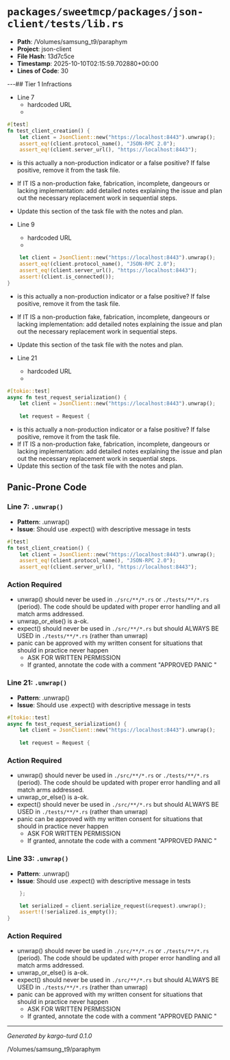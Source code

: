 # `packages/sweetmcp/packages/json-client/tests/lib.rs`

- **Path**: /Volumes/samsung_t9/paraphym
- **Project**: json-client
- **File Hash**: 13d7c5ce  
- **Timestamp**: 2025-10-10T02:15:59.702880+00:00  
- **Lines of Code**: 30

---## Tier 1 Infractions 


- Line 7
  - hardcoded URL
  - 

```rust
#[test]
fn test_client_creation() {
    let client = JsonClient::new("https://localhost:8443").unwrap();
    assert_eq!(client.protocol_name(), "JSON-RPC 2.0");
    assert_eq!(client.server_url(), "https://localhost:8443");
```

- is this actually a non-production indicator or a false positive? If false positive, remove it from the task file.
- If IT IS a non-production fake, fabrication, incomplete, dangeours or lacking implementation: add detailed notes explaining the issue and plan out the necessary replacement work in sequential steps. 
- Update this section of the task file with the notes and plan.


- Line 9
  - hardcoded URL
  - 

```rust
    let client = JsonClient::new("https://localhost:8443").unwrap();
    assert_eq!(client.protocol_name(), "JSON-RPC 2.0");
    assert_eq!(client.server_url(), "https://localhost:8443");
    assert!(client.is_connected());
}
```

- is this actually a non-production indicator or a false positive? If false positive, remove it from the task file.
- If IT IS a non-production fake, fabrication, incomplete, dangeours or lacking implementation: add detailed notes explaining the issue and plan out the necessary replacement work in sequential steps. 
- Update this section of the task file with the notes and plan.


- Line 21
  - hardcoded URL
  - 

```rust
#[tokio::test]
async fn test_request_serialization() {
    let client = JsonClient::new("https://localhost:8443").unwrap();
    
    let request = Request {
```

- is this actually a non-production indicator or a false positive? If false positive, remove it from the task file.
- If IT IS a non-production fake, fabrication, incomplete, dangeours or lacking implementation: add detailed notes explaining the issue and plan out the necessary replacement work in sequential steps. 
- Update this section of the task file with the notes and plan.

## Panic-Prone Code


### Line 7: `.unwrap()`

- **Pattern**: .unwrap()
- **Issue**: Should use .expect() with descriptive message in tests

```rust
#[test]
fn test_client_creation() {
    let client = JsonClient::new("https://localhost:8443").unwrap();
    assert_eq!(client.protocol_name(), "JSON-RPC 2.0");
    assert_eq!(client.server_url(), "https://localhost:8443");
```

### Action Required

- unwrap() should never be used in `./src/**/*.rs` or `./tests/**/*.rs` (period). The code should be updated with proper error handling and all match arms addressed.
- unwrap_or_else() is a-ok. 
- expect() should never be used in `./src/**/*.rs` but should ALWAYS BE USED in `./tests/**/*.rs` (rather than unwrap)
- panic can be approved with my written consent for situations that should in practice never happen  
  - ASK FOR WRITTEN PERMISSION
  - If granted, annotate the code with a comment "APPROVED PANIC "


### Line 21: `.unwrap()`

- **Pattern**: .unwrap()
- **Issue**: Should use .expect() with descriptive message in tests

```rust
#[tokio::test]
async fn test_request_serialization() {
    let client = JsonClient::new("https://localhost:8443").unwrap();
    
    let request = Request {
```

### Action Required

- unwrap() should never be used in `./src/**/*.rs` or `./tests/**/*.rs` (period). The code should be updated with proper error handling and all match arms addressed.
- unwrap_or_else() is a-ok. 
- expect() should never be used in `./src/**/*.rs` but should ALWAYS BE USED in `./tests/**/*.rs` (rather than unwrap)
- panic can be approved with my written consent for situations that should in practice never happen  
  - ASK FOR WRITTEN PERMISSION
  - If granted, annotate the code with a comment "APPROVED PANIC "


### Line 33: `.unwrap()`

- **Pattern**: .unwrap()
- **Issue**: Should use .expect() with descriptive message in tests

```rust
    };

    let serialized = client.serialize_request(&request).unwrap();
    assert!(!serialized.is_empty());
}
```

### Action Required

- unwrap() should never be used in `./src/**/*.rs` or `./tests/**/*.rs` (period). The code should be updated with proper error handling and all match arms addressed.
- unwrap_or_else() is a-ok. 
- expect() should never be used in `./src/**/*.rs` but should ALWAYS BE USED in `./tests/**/*.rs` (rather than unwrap)
- panic can be approved with my written consent for situations that should in practice never happen  
  - ASK FOR WRITTEN PERMISSION
  - If granted, annotate the code with a comment "APPROVED PANIC "

---

*Generated by kargo-turd 0.1.0*

/Volumes/samsung_t9/paraphym